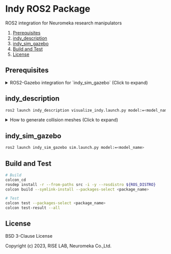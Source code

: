 # Indy ROS2 Package

ROS2 integration for Neuromeka research manipulators

1. [Prerequisites](#prerequisites)
2. [indy\_description](#indy_description)
3. [indy\_sim\_gazebo](#indy_sim_gazebo)
4. [Build and Test](#build-and-test)
5. [License](#license)

## Prerequisites

<details>
<summary>ROS2-Gazebo integration for `indy_sim_gazebo` (Click to expand)</summary>

This package is for Gazebo, a.k.a. Ignition, version above Fortress, not for Gazebo Classic.
We recommend installing `ros_gz` from the `ros2` branch in the [source code](https://github.com/gazebosim/ros_gz).
Since `apt install ros-humble-ros-gz` may ignore the Gazebo version you are currently using and install its own separate Gazebo and libraries, potentially causing complications.
Some libraries that come with `apt install` still have names that have not been entirely changed from `ign` to `gz`.

To install `ros_gz` from source code, follow the instructions below:

```sh
# Download needed software
cd ${YOUR_WS}/src
git clone https://github.com/gazebosim/ros_gz.git -b ros2

# Build
cd ${YOUR_WS}
rosdep install -r --from-paths src -i -y --rosdistro ${ROS_DISTRO}
colcon build
```

</details>

## indy_description

```sh
ros2 launch indy_description visualize_indy.launch.py model:=<model_name>
```

<details>
<summary>How to generate collision meshes (Click to expand)</summary>

We performed approximate convex decomposition from the visual mesh using [V-HACD](https://github.com/kmammou/v-hacd) to generate effective collision meshes.
And we used [meshlab](https://www.meshlab.net/) to convert file formats.

```sh
# Install V-HACD
cd ${YOUR_GIT_DIR}
git clone https://github.com/kmammou/v-hacd.git
cd ${YOUR_GIT_DIR}/v-hacd/app
cmake -S . -B build -DCMAKE_BUILD_TYPE=Release
cmake --build build

# Add alias to .bashrc or .zshrc
alias TestVHACD='${YOUR_GIT_DIR}/v-hacd/app/build/TestVHACD'

# Install meshlab
sudo apt install meshlab
```

You can create a collision mesh `*.obj` from a visual mesh `*.stl` using the following commands:

```sh
# Convert STL to Wavefront OBJ
meshlabserver -i <visual_mesh.stl> -o <wavefront.obj>

# Approximate convex decomposition
TestVHACD <wavefront.obj> -h <n> -l 5
```

You can also use `generate_collision_mesh.sh` in the `meshes` directory for convenience.
Before using it, you have to edit the variable `testvhacd_executable` in the script to your `TestVHACD` executable path.

```sh
./generate_collision_mesh.sh -i <visual_mesh.stl> <parameters>
# This will generate your_mesh.obj
```

</details>

## indy_sim_gazebo

```sh
ros2 launch indy_sim_gazebo sim.launch.py model:=<model_name>
```

## Build and Test

```sh
# Build
colcon_cd
rosdep install -r --from-paths src -i -y --rosdistro ${ROS_DISTRO}
colcon build --symlink-install --packages-select <package_name>

# Test
colcon test --packages-select <package_name>
colcon test-result --all
```

## License

BSD 3-Clause License

Copyright (c) 2023, RISE LAB, Neuromeka Co.,Ltd.
